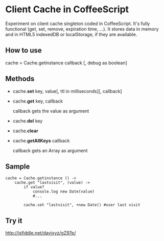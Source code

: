 Client Cache in CoffeeScript
==============================================

Experiment on client cache singleton coded in CoffeeScript. It's fully functional (get, set, remove, expiration time, ...). It stores data in memory and in HTML5 indexedDB or localStorage, if they are available.

How to use
-----------

cache = Cache.getinstance callback [, debug as boolean]

Methods
--------

*	cache.**set** key, value[, ttl in milliseconds][, callback] 

*	cache.**get** key, callback

	callback gets the value as argument<br />

*	cache.**del** key <br />

*	cache.**clear**

*	cache.**getAllKeys** callback
	
	callback gets an Array as argument

Sample
-------

	cache = Cache.getinstance () ->
	    cache.get "lastvisit", (value) ->
	        if value?
	            console.log new Date(value)
	            #...
	            
	        cache.set "lastvisit", +new Date() #user last visit

Try it
-------

http://jsfiddle.net/davixyz/gZ97p/